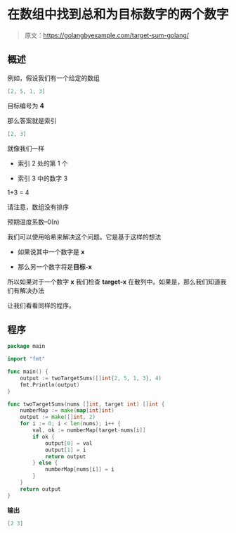 # 在数组中找到总和为目标数字的两个数字

> 原文：<https://golangbyexample.com/target-sum-golang/>

## **概述**

例如，假设我们有一个给定的数组

```go
[2, 5, 1, 3]
```

目标编号为 **4**

那么答案就是索引

```go
[2, 3]
```

就像我们一样

*   索引 2 处的第 1 个

*   索引 3 中的数字 3

1+3 = 4

请注意，数组没有排序

预期温度系数–0(n)

我们可以使用哈希来解决这个问题。它是基于这样的想法

*   如果说其中一个数字是 **x**

*   那么另一个数字将是**目标-x**

所以如果对于一个数字 **x** 我们检查 **target-x** 在散列中。如果是，那么我们知道我们有解决办法

让我们看看同样的程序。

## **程序**

```go
package main

import "fmt"

func main() {
	output := twoTargetSums([]int{2, 5, 1, 3}, 4)
	fmt.Println(output)
}

func twoTargetSums(nums []int, target int) []int {
	numberMap := make(map[int]int)
	output := make([]int, 2)
	for i := 0; i < len(nums); i++ {
		val, ok := numberMap[target-nums[i]]
		if ok {
			output[0] = val
			output[1] = i
			return output
		} else {
			numberMap[nums[i]] = i
		}
	}
	return output
}
```

**输出**

```go
[2 3]
```